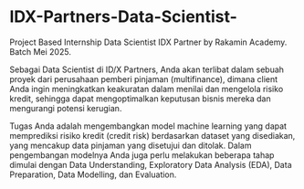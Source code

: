 # IDX-Partners-Data-Scientist-
Project Based Internship Data Scientist IDX Partner by Rakamin Academy.
Batch Mei 2025.

Sebagai Data Scientist di ID/X Partners, Anda akan terlibat
dalam sebuah proyek dari perusahaan pemberi pinjaman
(multifinance), dimana client Anda ingin meningkatkan keakuratan
dalam menilai dan mengelola risiko kredit, sehingga dapat
mengoptimalkan keputusan bisnis mereka dan mengurangi potensi
kerugian.

Tugas Anda adalah mengembangkan model machine learning
yang dapat memprediksi risiko kredit (credit risk) berdasarkan
dataset yang disediakan, yang mencakup data pinjaman yang
disetujui dan ditolak. Dalam pengembangan modelnya Anda juga
perlu melakukan beberapa tahap dimulai dengan Data
Understanding, Exploratory Data Analysis (EDA), Data Preparation,
Data Modelling, dan Evaluation.
